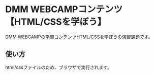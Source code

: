 # DMM WEBCAMPコンテンツ【HTML/CSSを学ぼう】
DMM WEBCAMPの学習コンテンツHTML/CSSを学ぼうの演習課題です。
## 使い方
html/cssファイルのため、ブラウザで実行されます。

